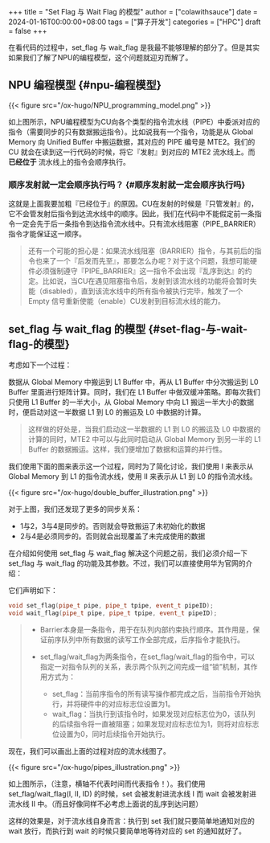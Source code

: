 +++
title = "Set Flag 与 Wait Flag 的模型"
author = ["colawithsauce"]
date = 2024-01-16T00:00:00+08:00
tags = ["算子开发"]
categories = ["HPC"]
draft = false
+++

在看代码的过程中，set_flag 与 wait_flag 是我最不能够理解的部分了。但是其实如果我们了解了NPU的编程模型，这个问题就迎刃而解了。


## NPU 编程模型 {#npu-编程模型}

{{< figure src="/ox-hugo/NPU_programming_model.png" >}}

如上图所示，NPU编程模型为CU向各个类型的指令流水线（PIPE）中委派对应的指令（需要同步的只有数据搬运指令）。比如说我有一个指令，功能是从 Global Memory 向 Unified Buffer 中搬运数据，其对应的 PIPE 编号是 MTE2。我们的 CU 就会在读到这一行代码的时候，将它『发射』到对应的 MTE2 流水线上。而 **已经位于** 流水线上的指令会顺序执行。


### 顺序发射就一定会顺序执行吗？ {#顺序发射就一定会顺序执行吗}

这就是上面我要加粗『已经位于』的原因。CU在发射的时候是『只管发射』的，它不会管发射后指令到达流水线中的顺序。因此，我们在代码中不能假定前一条指令一定会先于后一条指令到达指令流水线中。只有流水线阻塞（PIPE_BARRIER）指令才能保证这一顺序。

> 还有一个可能的担心是：如果流水线阻塞（BARRIER）指令，与其前后的指令也来了一个『后发而先至』，那要怎么办呢？对于这个问题，我想可能硬件必须强制遵守『PIPE_BARRIER』这一指令不会出现『乱序到达』的约定。比如说，当CU在遇见阻塞指令后，发射到该流水线的功能将会暂时失能（disabled），直到该流水线中的所有指令被执行完毕，触发了一个 Empty 信号重新使能（enable）CU发射到目标流水线的能力。


## set_flag 与 wait_flag 的模型 {#set-flag-与-wait-flag-的模型}

考虑如下一个过程：

数据从 Global Memory 中搬运到 L1 Buffer 中，再从 L1 Buffer 中分次搬运到 L0 Buffer 里面进行矩阵计算。同时，我们在 L1 Buffer 中做双缓冲策略。即每次我们只使用 L1 Buffer 的一半大小，从 Global Memory 中向 L1 搬运一半大小的数据时，便启动对这一半数据 L1 到 L0 的搬运及 L0 中数据的计算。

> 这样做的好处是，当我们启动这一半数据的 L1 到 L0 的搬运及 L0 中数据的计算的同时，MTE2 中可以与此同时启动从 Global Memory 到另一半的 L1 Buffer 的数据搬运。这样，我们便增加了数据和运算的并行性。

我们使用下面的图来表示这一个过程，同时为了简化讨论，我们使用 I 来表示从 Global Memory 到 L1 的指令流水线，使用 II 来表示从 L1 到 L0 的指令流水线。

{{< figure src="/ox-hugo/double_buffer_illustration.png" >}}

对于上图，我们还发现了更多的同步关系：

-   1与2，3与4是同步的。否则就会导致搬运了未初始化的数据
-   2与4是必须同步的。否则就会出现覆盖了未完成使用的数据

在介绍如何使用 set_flag 与 wait_flag 解决这个问题之前，我们必须介绍一下 set_flag 与 wait_flag 的功能及其参数。不过，我们可以直接使用华为官网的介绍：

它们声明如下：

```cpp
void set_flag(pipe_t pipe, pipe_t tpipe, event_t pipeID);
void wait_flag(pipe_t pipe, pipe_t tpipe, event_t pipeID);
```

> -   Barrier本身是一条指令，用于在队列内部约束执行顺序。其作用是，保证前序队列中所有数据的读写工作全部完成，后序指令才能执行。
>
> -   set_flag/wait_flag为两条指令，在set_flag/wait_flag的指令中，可以指定一对指令队列的关系，表示两个队列之间完成一组“锁”机制，其作用方式为：
>     -   set_flag：当前序指令的所有读写操作都完成之后，当前指令开始执行，并将硬件中的对应标志位设置为1。
>     -   wait_flag：当执行到该指令时，如果发现对应标志位为0，该队列的后续指令将一直被阻塞；如果发现对应标志位为1，则将对应标志位设置为0，同时后续指令开始执行。

现在，我们可以画出上面的过程对应的流水线图了。

{{< figure src="/ox-hugo/pipes_illustration.png" >}}

如上图所示，（注意，横轴不代表时间而代表指令！）。我们使用 set_flag/wait_flag(I, II, ID) 的时候，set 会被发射进流水线 I 而 wait 会被发射进流水线 II 中。（而且好像同样不必考虑上面说的乱序到达问题）

这样的效果是，对于流水线自身而言：执行到 set 我们就只要简单地通知对应的 wait 放行，而执行到 wait 的时候只要简单地等待对应的 set 的通知就好了。
